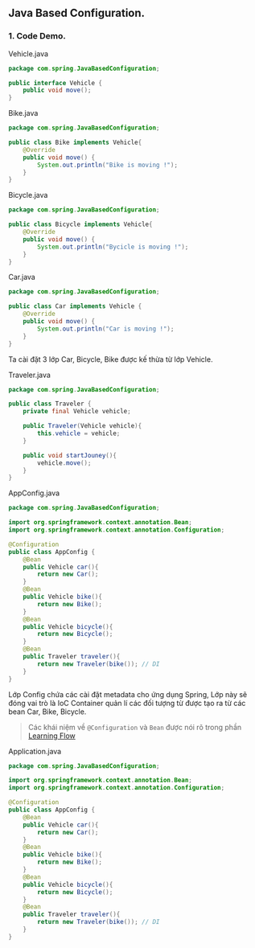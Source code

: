 ## Java Based Configuration.

### 1. Code Demo.

Vehicle.java

```java
package com.spring.JavaBasedConfiguration;

public interface Vehicle {
    public void move();
}

```

Bike.java

```java
package com.spring.JavaBasedConfiguration;

public class Bike implements Vehicle{
    @Override
    public void move() {
        System.out.println("Bike is moving !");
    }
}

```

Bicycle.java

```Java
package com.spring.JavaBasedConfiguration;

public class Bicycle implements Vehicle{
    @Override
    public void move() {
        System.out.println("Bycicle is moving !");
    }
}

```

Car.java

```java
package com.spring.JavaBasedConfiguration;

public class Car implements Vehicle {
    @Override
    public void move() {
        System.out.println("Car is moving !");
    }
}

```

Ta cài đặt 3 lớp Car, Bicycle, Bike được kế thừa từ lớp Vehicle.

Traveler.java

```java
package com.spring.JavaBasedConfiguration;

public class Traveler {
    private final Vehicle vehicle;

    public Traveler(Vehicle vehicle){
        this.vehicle = vehicle;
    }

    public void startJouney(){
        vehicle.move();
    }
}

```

AppConfig.java

```java
package com.spring.JavaBasedConfiguration;

import org.springframework.context.annotation.Bean;
import org.springframework.context.annotation.Configuration;

@Configuration
public class AppConfig {
    @Bean
    public Vehicle car(){
        return new Car();
    }
    @Bean
    public Vehicle bike(){
        return new Bike();
    }
    @Bean
    public Vehicle bicycle(){
        return new Bicycle();
    }
    @Bean
    public Traveler traveler(){
        return new Traveler(bike()); // DI
    }
}

```

Lớp Config chứa các cài đặt metadata cho ứng dụng Spring, Lớp này sẽ đóng vai trò là IoC Container quản lí các đối tượng từ được tạo ra từ các bean Car, Bike, Bicycle.

> Các khái niệm về `@Configuration` và `Bean` được nói rõ trong phần [Learning Flow](./LearningFlow.MD)

Application.java

```java
package com.spring.JavaBasedConfiguration;

import org.springframework.context.annotation.Bean;
import org.springframework.context.annotation.Configuration;

@Configuration
public class AppConfig {
    @Bean
    public Vehicle car(){
        return new Car();
    }
    @Bean
    public Vehicle bike(){
        return new Bike();
    }
    @Bean
    public Vehicle bicycle(){
        return new Bicycle();
    }
    @Bean
    public Traveler traveler(){
        return new Traveler(bike()); // DI
    }
}

```
